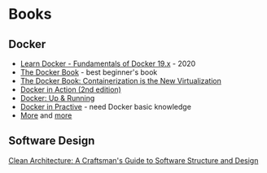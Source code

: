 # Books

## Docker

* [Learn Docker - Fundamentals of Docker 19.x](https://www.amazon.com/dp/1838827471?tag=vmid-20&linkCode=ogi&th=1&psc=1&keywords=docker%20containers) - 2020
* [The Docker Book](https://www.amazon.com/gp/product/B00LRROTI4/ref=as_li_qf_sp_asin_il_tl?ie=UTF8&tag=whatpixel-20&camp=1789&creative=9325&linkCode=as2&creativeASIN=B00LRROTI4&linkId=33d731cb9a552d93acc6dbc2e3aebc0f) - best beginner's book
* [The Docker Book: Containerization is the New Virtualization](https://www.amazon.com/gp/product/B00LRROTI4/ref=as_li_qf_sp_asin_il_tl?ie=UTF8&tag=whatpixel-20&camp=1789&creative=9325&linkCode=as2&creativeASIN=B00LRROTI4&linkId=33d731cb9a552d93acc6dbc2e3aebc0f)
* [Docker in Action (2nd edition)](https://www.amazon.com/dp/1617294764/ref=sspa_dk_detail_0?psc=1&spLa=ZW5jcnlwdGVkUXVhbGlmaWVyPUEzSjA1S1ZXRzdaT1BMJmVuY3J5cHRlZElkPUEwNDEzODYwM09QWFRMQkc4TlVVMiZlbmNyeXB0ZWRBZElkPUEwODU2OTg4MzdORzVQUEs4WUc3MiZ3aWRnZXROYW1lPXNwX2RldGFpbCZhY3Rpb249Y2xpY2tSZWRpcmVjdCZkb05vdExvZ0NsaWNrPXRydWU=)
* [Docker: Up & Running](https://www.amazon.com/gp/product/1491917571/ref=as_li_qf_sp_asin_il_tl?ie=UTF8&tag=whatpixel-20&camp=1789&creative=9325&linkCode=as2&creativeASIN=1491917571&linkId=7bd4245fb409c1806df2a86067463a25)
* [Docker in Practive](https://www.amazon.com/gp/product/1617292729/ref=as_li_qf_sp_asin_il_tl?ie=UTF8&tag=whatpixel-20&camp=1789&creative=9325&linkCode=as2&creativeASIN=1617292729&linkId=0e75d2ee5d7d5ff98fca837800a93fa5) - need Docker basic knowledge
* [More](https://whatpixel.com/best-docker-books/) and [more](https://www.vminstall.com/best-docker-books/)

## Software Design

[Clean Architecture: A Craftsman's Guide to Software Structure and Design]()